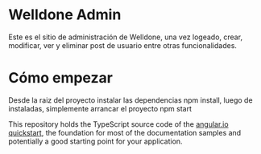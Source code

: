 # Welldone Admin

Este es el sitio de administración de Welldone, una vez logeado, crear, modificar, ver y eliminar post de usuario entre otras funcionalidades.

# Cómo empezar

Desde la raiz del proyecto instalar las dependencias npm install, luego de instaladas, simplemente arrancar el proyecto npm start

This repository holds the TypeScript source code of the [angular.io quickstart](https://angular.io/docs/ts/latest/quickstart.html),
the foundation for most of the documentation samples and potentially a good starting point for your application.
